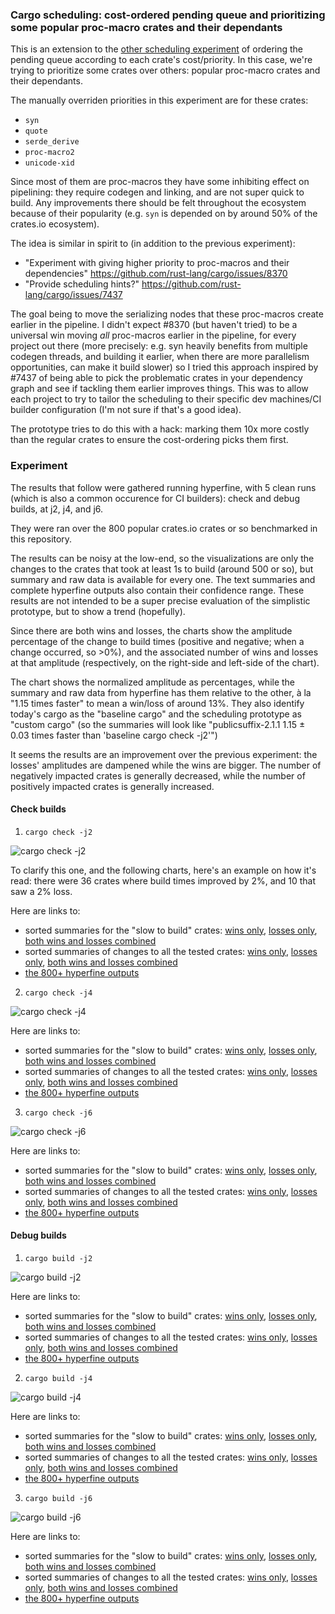 ### Cargo scheduling: cost-ordered pending queue and prioritizing some popular proc-macro crates and their dependants

This is an extension to the [other scheduling experiment](../pending-queue-sorted/) of ordering the pending queue according to each crate's cost/priority. In this case, we're trying to prioritize some crates over others: popular proc-macro crates and their dependants. 

The manually overriden priorities in this experiment are for these crates:
- `syn`
- `quote`
- `serde_derive`
- `proc-macro2`
- `unicode-xid`

Since most of them are proc-macros they have some inhibiting effect on pipelining: they require codegen and linking, and are not super quick to build. Any improvements there should be felt throughout the ecosystem because of their popularity (e.g. `syn` is depended on by around 50% of the crates.io ecosystem).

The idea is similar in spirit to (in addition to the previous experiment):
- "Experiment with giving higher priority to proc-macros and their dependencies" https://github.com/rust-lang/cargo/issues/8370 
- "Provide scheduling hints?" https://github.com/rust-lang/cargo/issues/7437

The goal being to move the serializing nodes that these proc-macros create earlier in the pipeline. I didn't expect #8370 (but haven't tried) to be a universal win moving _all_ proc-macros earlier in the pipeline, for every project out there (more precisely: e.g. syn heavily benefits from multiple codegen threads, and building it earlier, when there are more parallelism opportunities, can make it build slower) so I tried this approach inspired by #7437 of being able to pick the problematic crates in your dependency graph and see if tackling them earlier improves things. This was to allow each project to try to tailor the scheduling to their specific dev machines/CI builder configuration (I'm not sure if that's a good idea).

The prototype tries to do this with a hack: marking them 10x more costly than the regular crates to ensure the cost-ordering picks them first.

### Experiment

The results that follow were gathered running hyperfine, with 5 clean runs (which is also a common occurence for CI builders): check and debug builds, at j2, j4, and j6.

They were ran over the 800 popular crates.io crates or so benchmarked in this repository.

The results can be noisy at the low-end, so the visualizations are only the changes to the crates that took at least 1s to build (around 500 or so), but summary and raw data is available for every one. The text summaries and complete hyperfine outputs also contain their confidence range. These results are not intended to be a super precise evaluation of the simplistic prototype, but to show a trend (hopefully).

Since there are both wins and losses, the charts show the amplitude percentage of the change to build times (positive and negative; when a change occurred, so >0%), and the associated number of wins and losses at that amplitude (respectively, on the right-side and left-side of the chart).

The chart shows the normalized amplitude as percentages, while the summary and raw data from hyperfine has them relative to the other, à la "1.15 times faster" to mean a win/loss of around 13%. They also identify today's cargo as the "baseline cargo" and the scheduling prototype as "custom cargo" (so the summaries will look like "publicsuffix-2.1.1 1.15 ± 0.03 times faster than 'baseline cargo check -j2'")

It seems the results are an improvement over the previous experiment: the losses' amplitudes are dampened while the wins are bigger. The number of negatively impacted crates is generally decreased, while the number of positively impacted crates is generally increased.

#### Check builds

1. `cargo check -j2`

![cargo check -j2](./images/check-j2-prioritized.png)

To clarify this one, and the following charts, here's an example on how it's read: there were 36 crates where build times improved by 2%, and 10 that saw a 2% loss.

Here are links to:
- sorted summaries for the "slow to build" crates: [wins only](./summaries/summary-check-j2-wins-prioritized.txt), [losses only](./summaries/summary-check-j2-losses-prioritized.txt), [both wins and losses combined](./summaries/summary-check-j2-prioritized.txt)
- sorted summaries of changes to all the tested crates: [wins only](./summaries/summary-check-j2-wins-all-prioritized.txt), [losses only](./summaries/summary-check-j2-losses-all-prioritized.txt), [both wins and losses combined](./summaries/summary-check-j2-all-prioritized.txt)
- [the 800+ hyperfine outputs](./summaries/hyperfine/check/j2/)

2. `cargo check -j4`

![cargo check -j4](./images/check-j4-prioritized.png)

Here are links to:
- sorted summaries for the "slow to build" crates: [wins only](./summaries/summary-check-j4-wins-prioritized.txt), [losses only](./summaries/summary-check-j4-losses-prioritized.txt), [both wins and losses combined](./summaries/summary-check-j4-prioritized.txt)
- sorted summaries of changes to all the tested crates: [wins only](./summaries/summary-check-j4-wins-all-prioritized.txt), [losses only](./summaries/summary-check-j4-losses-all-prioritized.txt), [both wins and losses combined](./summaries/summary-check-j4-all-prioritized.txt)
- [the 800+ hyperfine outputs](./summaries/hyperfine/check/j4/)

3. `cargo check -j6`

![cargo check -j6](./images/check-j6-prioritized.png)

Here are links to:
- sorted summaries for the "slow to build" crates: [wins only](./summaries/summary-check-j6-wins-prioritized.txt), [losses only](./summaries/summary-check-j6-losses-prioritized.txt), [both wins and losses combined](./summaries/summary-check-j6-prioritized.txt)
- sorted summaries of changes to all the tested crates: [wins only](./summaries/summary-check-j6-wins-all-prioritized.txt), [losses only](./summaries/summary-check-j6-losses-all-prioritized.txt), [both wins and losses combined](./summaries/summary-check-j6-all-prioritized.txt)
- [the 800+ hyperfine outputs](./summaries/hyperfine/check/j6/)

#### Debug builds

1. `cargo build -j2`

![cargo build -j2](./images/build-j2-prioritized.png)

Here are links to:
- sorted summaries for the "slow to build" crates: [wins only](./summaries/summary-build-j2-wins-prioritized.txt), [losses only](./summaries/summary-build-j2-losses-prioritized.txt), [both wins and losses combined](./summaries/summary-build-j2-prioritized.txt)
- sorted summaries of changes to all the tested crates: [wins only](./summaries/summary-build-j2-wins-all-prioritized.txt), [losses only](./summaries/summary-build-j2-losses-all-prioritized.txt), [both wins and losses combined](./summaries/summary-build-j2-all-prioritized.txt)
- [the 800+ hyperfine outputs](./summaries/hyperfine/build/j2/)

2. `cargo build -j4`

![cargo build -j4](./images/build-j4-prioritized.png)

Here are links to:
- sorted summaries for the "slow to build" crates: [wins only](./summaries/summary-build-j4-wins-prioritized.txt), [losses only](./summaries/summary-build-j4-losses-prioritized.txt), [both wins and losses combined](./summaries/summary-build-j4-prioritized.txt)
- sorted summaries of changes to all the tested crates: [wins only](./summaries/summary-build-j4-wins-all-prioritized.txt), [losses only](./summaries/summary-build-j4-losses-all-prioritized.txt), [both wins and losses combined](./summaries/summary-build-j4-all-prioritized.txt)
- [the 800+ hyperfine outputs](./summaries/hyperfine/build/j4/)

3. `cargo build -j6`

![cargo build -j6](./images/build-j6-prioritized.png)

Here are links to:
- sorted summaries for the "slow to build" crates: [wins only](./summaries/summary-build-j6-wins-prioritized.txt), [losses only](./summaries/summary-build-j6-losses-prioritized.txt), [both wins and losses combined](./summaries/summary-build-j6-prioritized.txt)
- sorted summaries of changes to all the tested crates: [wins only](./summaries/summary-build-j6-wins-all-prioritized.txt), [losses only](./summaries/summary-build-j6-losses-all-prioritized.txt), [both wins and losses combined](./summaries/summary-build-j6-all-prioritized.txt)
- [the 800+ hyperfine outputs](./summaries/hyperfine/build/j6/)